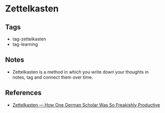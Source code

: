 # Zettelkasten

## Tags

- tag-zettelkasten
- tag-learning

## Notes

- Zettelkasten is a method in which you write down your thoughts in notes, tag and connect them over time.

## References

- [Zettelkasten — How One German Scholar Was So Freakishly Productive](https://writingcooperative.com/zettelkasten-how-one-german-scholar-was-so-freakishly-productive-997e4e0ca125)
